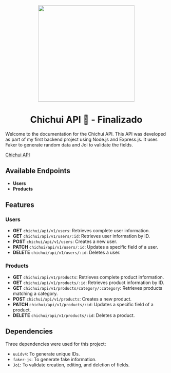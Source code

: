 <div id="Header" align="center">

   <img src="https://media.giphy.com/media/JWuBH9rCO2uZuHBFpm/giphy.gif?cid=790b761144hvogl2k378docb7f5n07qymdlp8z2g22qu2j09&ep=v1_gifs_search&rid=giphy.gif" width="300">   
   <h1 align="center">Chichui API 🤖 - Finalizado </h1>

</div>

Welcome to the documentation for the Chichui API. This API was developed as part of my first backend project using Node.js and Express.js. It uses Faker to generate random data and Joi to validate the fields.

[Chichui API](https://chichui-api.vercel.app/chichui/api/)

## Available Endpoints

- **Users**
- **Products**

## Features

### Users

- **GET** `chichui/api/v1/users`: Retrieves complete user information.
- **GET** `chichui/api/v1/users/:id`: Retrieves user information by ID.
- **POST** `chichui/api/v1/users`: Creates a new user.
- **PATCH** `chichui/api/v1/users/:id`: Updates a specific field of a user.
- **DELETE** `chichui/api/v1/users/:id`: Deletes a user.

### Products

- **GET** `chichui/api/v1/products`: Retrieves complete product information.
- **GET** `chichui/api/v1/products/:id`: Retrieves product information by ID.
- **GET** `chichui/api/v1/products/category/:category`: Retrieves products matching a category.
- **POST** `chichui/api/v1/products`: Creates a new product.
- **PATCH** `chichui/api/v1/products/:id`: Updates a specific field of a product.
- **DELETE** `chichui/api/v1/products/:id`: Deletes a product.

## Dependencies

Three dependencies were used for this project:

- `uuidv4`: To generate unique IDs.
- `faker-js`: To generate fake information.
- `Joi`: To validate creation, editing, and deletion of fields.

